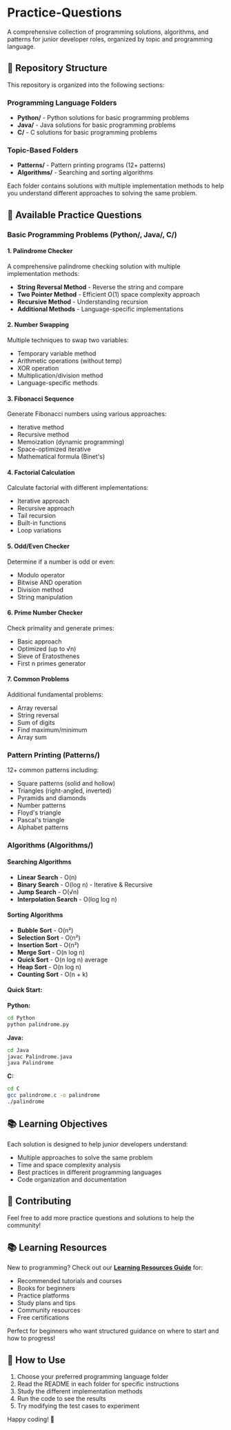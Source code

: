 # Practice-Questions

A comprehensive collection of programming solutions, algorithms, and patterns for junior developer roles, organized by topic and programming language.

## 📁 Repository Structure

This repository is organized into the following sections:

### Programming Language Folders
- **Python/** - Python solutions for basic programming problems
- **Java/** - Java solutions for basic programming problems
- **C/** - C solutions for basic programming problems

### Topic-Based Folders
- **Patterns/** - Pattern printing programs (12+ patterns)
- **Algorithms/** - Searching and sorting algorithms

Each folder contains solutions with multiple implementation methods to help you understand different approaches to solving the same problem.

## 🎯 Available Practice Questions

### Basic Programming Problems (Python/, Java/, C/)

#### 1. Palindrome Checker
A comprehensive palindrome checking solution with multiple implementation methods:
- **String Reversal Method** - Reverse the string and compare
- **Two Pointer Method** - Efficient O(1) space complexity approach
- **Recursive Method** - Understanding recursion
- **Additional Methods** - Language-specific implementations

#### 2. Number Swapping
Multiple techniques to swap two variables:
- Temporary variable method
- Arithmetic operations (without temp)
- XOR operation
- Multiplication/division method
- Language-specific methods

#### 3. Fibonacci Sequence
Generate Fibonacci numbers using various approaches:
- Iterative method
- Recursive method
- Memoization (dynamic programming)
- Space-optimized iterative
- Mathematical formula (Binet's)

#### 4. Factorial Calculation
Calculate factorial with different implementations:
- Iterative approach
- Recursive approach
- Tail recursion
- Built-in functions
- Loop variations

#### 5. Odd/Even Checker
Determine if a number is odd or even:
- Modulo operator
- Bitwise AND operation
- Division method
- String manipulation

#### 6. Prime Number Checker
Check primality and generate primes:
- Basic approach
- Optimized (up to √n)
- Sieve of Eratosthenes
- First n primes generator

#### 7. Common Problems
Additional fundamental problems:
- Array reversal
- String reversal
- Sum of digits
- Find maximum/minimum
- Array sum

### Pattern Printing (Patterns/)

12+ common patterns including:
- Square patterns (solid and hollow)
- Triangles (right-angled, inverted)
- Pyramids and diamonds
- Number patterns
- Floyd's triangle
- Pascal's triangle
- Alphabet patterns

### Algorithms (Algorithms/)

#### Searching Algorithms
- **Linear Search** - O(n)
- **Binary Search** - O(log n) - Iterative & Recursive
- **Jump Search** - O(√n)
- **Interpolation Search** - O(log log n)

#### Sorting Algorithms
- **Bubble Sort** - O(n²)
- **Selection Sort** - O(n²)
- **Insertion Sort** - O(n²)
- **Merge Sort** - O(n log n)
- **Quick Sort** - O(n log n) average
- **Heap Sort** - O(n log n)
- **Counting Sort** - O(n + k)

#### Quick Start:

**Python:**
```bash
cd Python
python palindrome.py
```

**Java:**
```bash
cd Java
javac Palindrome.java
java Palindrome
```

**C:**
```bash
cd C
gcc palindrome.c -o palindrome
./palindrome
```

## 📚 Learning Objectives

Each solution is designed to help junior developers understand:
- Multiple approaches to solve the same problem
- Time and space complexity analysis
- Best practices in different programming languages
- Code organization and documentation

## 🤝 Contributing

Feel free to add more practice questions and solutions to help the community!

## 📚 Learning Resources

New to programming? Check out our **[Learning Resources Guide](LEARNING_RESOURCES.md)** for:
- Recommended tutorials and courses
- Books for beginners
- Practice platforms
- Study plans and tips
- Community resources
- Free certifications

Perfect for beginners who want structured guidance on where to start and how to progress!

## 📖 How to Use

1. Choose your preferred programming language folder
2. Read the README in each folder for specific instructions
3. Study the different implementation methods
4. Run the code to see the results
5. Try modifying the test cases to experiment

Happy coding! 🚀